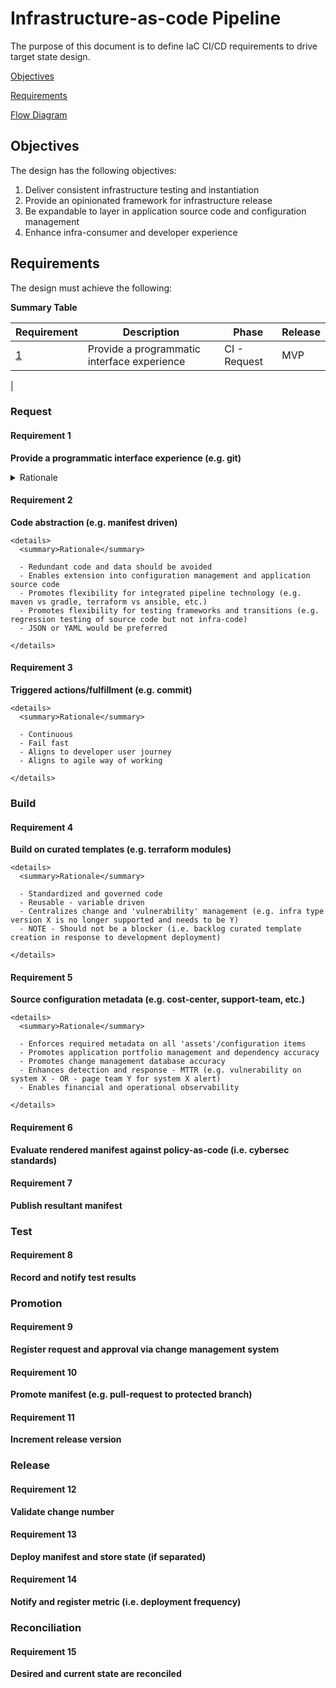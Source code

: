 # Infrastructure-as-code Pipeline

The purpose of this document is to define IaC CI/CD requirements to drive target state design.

[Objectives](#objectives)

[Requirements](#requirements)

[Flow Diagram](#flow-diagram)


## Objectives

The design has the following objectives:

1. Deliver consistent infrastructure testing and instantiation
2. Provide an opinionated framework for infrastructure release
3. Be expandable to layer in application source code and configuration management
4. Enhance infra-consumer and developer experience


## Requirements

The design must achieve the following:

**Summary Table**

| Requirement | Description | Phase | Release |
| ----------- | ----------- | ----- | ------- |
| [1](#requirement-1) | Provide a programmatic interface experience | CI - Request | MVP |
|

### Request

#### Requirement 1

**Provide a programmatic interface experience (e.g. git)**

<details>
  <summary>Rationale</summary>

  - Integration with developer tools/IDEs enhances the experience
  - Promote flexibility for front end input (e.g. ServiceNow form, workflow orchestrators, hyper-automation tooling)
  - Git maintains history, audit, and versioning

</details>

#### Requirement 2

**Code abstraction (e.g. manifest driven)**

    <details>
      <summary>Rationale</summary>

      - Redundant code and data should be avoided
      - Enables extension into configuration management and application source code
      - Promotes flexibility for integrated pipeline technology (e.g. maven vs gradle, terraform vs ansible, etc.)
      - Promotes flexibility for testing frameworks and transitions (e.g. regression testing of source code but not infra-code)
      - JSON or YAML would be preferred

    </details>

#### Requirement 3

**Triggered actions/fulfillment (e.g. commit)**

    <details>
      <summary>Rationale</summary>

      - Continuous
      - Fail fast
      - Aligns to developer user journey
      - Aligns to agile way of working

    </details>

### Build

#### Requirement 4

**Build on curated templates (e.g. terraform modules)**

    <details>
      <summary>Rationale</summary>

      - Standardized and governed code
      - Reusable - variable driven
      - Centralizes change and 'vulnerability' management (e.g. infra type version X is no longer supported and needs to be Y)
      - NOTE - Should not be a blocker (i.e. backlog curated template creation in response to development deployment)

    </details>

#### Requirement 5

**Source configuration metadata (e.g. cost-center, support-team, etc.)**

    <details>
      <summary>Rationale</summary>

      - Enforces required metadata on all 'assets'/configuration items
      - Promotes application portfolio management and dependency accuracy
      - Promotes change management database accuracy
      - Enhances detection and response - MTTR (e.g. vulnerability on system X - OR - page team Y for system X alert)
      - Enables financial and operational observability

    </details>

#### Requirement 6

**Evaluate rendered manifest against policy-as-code (i.e. cybersec standards)**


#### Requirement 7

**Publish resultant manifest**

### Test

#### Requirement 8

**Record and notify test results**

### Promotion

#### Requirement 9

**Register request and approval via change management system**

#### Requirement 10

**Promote manifest (e.g. pull-request to protected branch)**

#### Requirement 11

**Increment release version**

### Release

#### Requirement 12

**Validate change number**

#### Requirement 13

**Deploy manifest and store state (if separated)**

#### Requirement 14

**Notify and register metric (i.e. deployment frequency)**

### Reconciliation

#### Requirement 15

**Desired and current state are reconciled**
